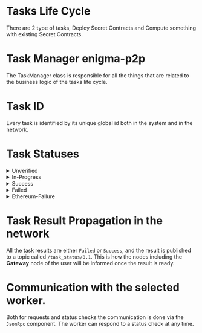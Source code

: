 # Tasks Life Cycle 
There are 2 type of tasks, Deploy Secret Contracts and Compute something with existing Secret Contracts. 

# Task Manager enigma-p2p
The TaskManager class is responsible for all the things that are related to the business logic of the tasks life cycle. 

# Task ID
Every task is identified by its unique global id both in the system and in the network.

# Task Statuses 

<details>
  <summary>Unverified</summary>
  <p>3 things needs to be verified:
    <ul>
  <li>The worker verifies it is indeed the selected worker</li>
  <li>The worker verifies the payment details</li>
  <li>The worker verifies the InputsHash</li>
  </ul>
  The task will not be even stored on disk (i.e stay in memory) until it is verified.
  </p>
</details>
<details>
  <summary>In-Progress</summary>
  <p>Once a task is verified it is sent to `enigma-core` for execution and saved on disk for the purpose of persistence and reduced RAM usage.</p>
</details>
<details>
  <summary>Success</summary>
  <p>Indicates that the task was finished successfully. Always includes a result attached.</p>
</details>
<details>
  <summary>Failed</summary>
  <p>Indicates that the task execution failed. Always includes an error message.</p>
</details>
<details>
  <summary>Ethereum-Failure</summary>
  <p>Indicates that the task failed due to a failure in the Ethereum callback..</p>
</details>

# Task Result Propagation in the network
All the task results are either `Failed` or `Success`, and the result is published to a topic called `/task_status/0.1`. 
This is how the nodes including the **Gateway** node of the user will be informed once the result is ready. 

# Communication with the selected worker. 
Both for requests and status checks the communication is done via the `JsonRpc` component. 
The worker can respond to a status check at any time. 
